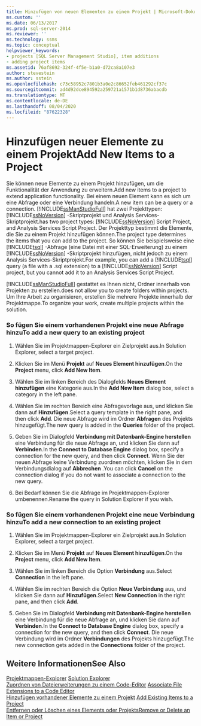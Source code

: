 ```yaml
---
title: Hinzufügen von neuen Elementen zu einem Projekt | Microsoft-Dokumentation
ms.custom: ''
ms.date: 06/13/2017
ms.prod: sql-server-2014
ms.reviewer: ''
ms.technology: ssms
ms.topic: conceptual
helpviewer_keywords:
- projects [SQL Server Management Studio], item additions
- adding project items
ms.assetid: 76af8692-324f-4f5e-b1a0-d72ca8a107e3
author: stevestein
ms.author: sstein
ms.openlocfilehash: c73c58952c7801b3a0e2c86652feb461292cf37c
ms.sourcegitcommit: ad4d92dce894592a259721a1571b1d8736abacdb
ms.translationtype: MT
ms.contentlocale: de-DE
ms.lasthandoff: 08/04/2020
ms.locfileid: "87622328"
---
```

# <a name="add-new-items-to-a-project"></a><span data-ttu-id="22448-102">Hinzufügen neuer Elemente zu einem Projekt</span><span class="sxs-lookup"><span data-stu-id="22448-102">Add New Items to a Project</span></span>
  <span data-ttu-id="22448-103">Sie können neue Elemente zu einem Projekt hinzufügen, um die Funktionalität der Anwendung zu erweitern.</span><span class="sxs-lookup"><span data-stu-id="22448-103">Add new items to a project to extend application functionality.</span></span> <span data-ttu-id="22448-104">Bei einem neuen Element kann es sich um eine Abfrage oder eine Verbindung handeln.</span><span class="sxs-lookup"><span data-stu-id="22448-104">A new item can be a query or a connection.</span></span> [!INCLUDE[ssManStudioFull](../../includes/ssmanstudiofull-md.md)] <span data-ttu-id="22448-105">hat zwei Projekttypen: [!INCLUDE[ssNoVersion](../../includes/ssnoversion-md.md)] -Skriptprojekt und Analysis Services-Skriptprojekt.</span><span class="sxs-lookup"><span data-stu-id="22448-105">has two project types: [!INCLUDE[ssNoVersion](../../includes/ssnoversion-md.md)] Script Project, and Analysis Services Script Project.</span></span> <span data-ttu-id="22448-106">Der Projekttyp bestimmt die Elemente, die Sie zu einem Projekt hinzufügen können.</span><span class="sxs-lookup"><span data-stu-id="22448-106">The project type determines the items that you can add to the project.</span></span> <span data-ttu-id="22448-107">So können Sie beispielsweise eine [!INCLUDE[tsql](../../includes/tsql-md.md)] -Abfrage (eine Datei mit einer SQL-Erweiterung) zu einem [!INCLUDE[ssNoVersion](../../includes/ssnoversion-md.md)] -Skriptprojekt hinzufügen, nicht jedoch zu einem Analysis Services-Skriptprojekt.</span><span class="sxs-lookup"><span data-stu-id="22448-107">For example, you can add a [!INCLUDE[tsql](../../includes/tsql-md.md)] query (a file with a .sql extension) to a [!INCLUDE[ssNoVersion](../../includes/ssnoversion-md.md)] Script project, but you cannot add it to an Analysis Services Script Project.</span></span>  
  
 [!INCLUDE[ssManStudioFull](../../includes/ssmanstudiofull-md.md)] <span data-ttu-id="22448-108">gestattet es Ihnen nicht, Ordner innerhalb von Projekten zu erstellen.</span><span class="sxs-lookup"><span data-stu-id="22448-108">does not allow you to create folders within projects.</span></span> <span data-ttu-id="22448-109">Um Ihre Arbeit zu organisieren, erstellen Sie mehrere Projekte innerhalb der Projektmappe.</span><span class="sxs-lookup"><span data-stu-id="22448-109">To organize your work, create multiple projects within the solution.</span></span>  
  
### <a name="to-add-a-new-query-to-an-existing-project"></a><span data-ttu-id="22448-110">So fügen Sie einem vorhandenen Projekt eine neue Abfrage hinzu</span><span class="sxs-lookup"><span data-stu-id="22448-110">To add a new query to an existing project</span></span>  
  
1.  <span data-ttu-id="22448-111">Wählen Sie im Projektmappen-Explorer ein Zielprojekt aus.</span><span class="sxs-lookup"><span data-stu-id="22448-111">In Solution Explorer, select a target project.</span></span>  
  
2.  <span data-ttu-id="22448-112">Klicken Sie im Menü **Projekt** auf **Neues Element hinzufügen**.</span><span class="sxs-lookup"><span data-stu-id="22448-112">On the **Project** menu, click **Add New Item**.</span></span>  
  
3.  <span data-ttu-id="22448-113">Wählen Sie im linken Bereich des Dialogfelds **Neues Element hinzufügen** eine Kategorie aus.</span><span class="sxs-lookup"><span data-stu-id="22448-113">In the **Add New Item** dialog box, select a category in the left pane.</span></span>  
  
4.  <span data-ttu-id="22448-114">Wählen Sie im rechten Bereich eine Abfragevorlage aus, und klicken Sie dann auf **Hinzufügen**.</span><span class="sxs-lookup"><span data-stu-id="22448-114">Select a query template in the right pane, and then click **Add**.</span></span> <span data-ttu-id="22448-115">Die neue Abfrage wird im Ordner **Abfragen** des Projekts hinzugefügt.</span><span class="sxs-lookup"><span data-stu-id="22448-115">The new query is added in the **Queries** folder of the project.</span></span>  
  
5.  <span data-ttu-id="22448-116">Geben Sie im Dialogfeld **Verbindung mit Datenbank-Engine herstellen** eine Verbindung für die neue Abfrage an, und klicken Sie dann auf **Verbinden**.</span><span class="sxs-lookup"><span data-stu-id="22448-116">In the **Connect to Database Engine** dialog box, specify a connection for the new query, and then click **Connect**.</span></span> <span data-ttu-id="22448-117">Wenn Sie der neuen Abfrage keine Verbindung zuordnen möchten, klicken Sie in dem Verbindungsdialog auf **Abbrechen** .</span><span class="sxs-lookup"><span data-stu-id="22448-117">You can click **Cancel** on the connection dialog if you do not want to associate a connection to the new query.</span></span>  
  
6.  <span data-ttu-id="22448-118">Bei Bedarf können Sie die Abfrage im Projektmappen-Explorer umbenennen.</span><span class="sxs-lookup"><span data-stu-id="22448-118">Rename the query in Solution Explorer if you wish.</span></span>  
  
### <a name="to-add-a-new-connection-to-an-existing-project"></a><span data-ttu-id="22448-119">So fügen Sie einem vorhandenen Projekt eine neue Verbindung hinzu</span><span class="sxs-lookup"><span data-stu-id="22448-119">To add a new connection to an existing project</span></span>  
  
1.  <span data-ttu-id="22448-120">Wählen Sie im Projektmappen-Explorer ein Zielprojekt aus.</span><span class="sxs-lookup"><span data-stu-id="22448-120">In Solution Explorer, select a target project.</span></span>  
  
2.  <span data-ttu-id="22448-121">Klicken Sie im Menü **Projekt** auf **Neues Element hinzufügen**.</span><span class="sxs-lookup"><span data-stu-id="22448-121">On the **Project** menu, click **Add New Item**.</span></span>  
  
3.  <span data-ttu-id="22448-122">Wählen Sie im linken Bereich die Option **Verbindung** aus.</span><span class="sxs-lookup"><span data-stu-id="22448-122">Select **Connection** in the left pane.</span></span>  
  
4.  <span data-ttu-id="22448-123">Wählen Sie im rechten Bereich die Option **Neue Verbindung** aus, und klicken Sie dann auf **Hinzufügen**.</span><span class="sxs-lookup"><span data-stu-id="22448-123">Select **New Connection** in the right pane, and then click **Add**.</span></span>  
  
5.  <span data-ttu-id="22448-124">Geben Sie im Dialogfeld **Verbindung mit Datenbank-Engine herstellen** eine Verbindung für die neue Abfrage an, und klicken Sie dann auf **Verbinden**.</span><span class="sxs-lookup"><span data-stu-id="22448-124">In the **Connect to Database Engine** dialog box, specify a connection for the new query, and then click **Connect**.</span></span> <span data-ttu-id="22448-125">Die neue Verbindung wird im Ordner **Verbindungen** des Projekts hinzugefügt.</span><span class="sxs-lookup"><span data-stu-id="22448-125">The new connection gets added in the **Connections** folder of the project.</span></span>  
  
## <a name="see-also"></a><span data-ttu-id="22448-126">Weitere Informationen</span><span class="sxs-lookup"><span data-stu-id="22448-126">See Also</span></span>  
 <span data-ttu-id="22448-127">[Projektmappen-Explorer](solution-explorer.md) </span><span class="sxs-lookup"><span data-stu-id="22448-127">[Solution Explorer](solution-explorer.md) </span></span>  
 <span data-ttu-id="22448-128">[Zuordnen von Dateierweiterungen zu einem Code-Editor](../../relational-databases/scripting/associate-file-extensions-to-a-code-editor.md) </span><span class="sxs-lookup"><span data-stu-id="22448-128">[Associate File Extensions to a Code Editor](../../relational-databases/scripting/associate-file-extensions-to-a-code-editor.md) </span></span>  
 <span data-ttu-id="22448-129">[Hinzufügen vorhandener Elemente zu einem Projekt](add-existing-items-to-a-project.md) </span><span class="sxs-lookup"><span data-stu-id="22448-129">[Add Existing Items to a Project](add-existing-items-to-a-project.md) </span></span>  
 [<span data-ttu-id="22448-130">Entfernen oder Löschen eines Elements oder Projekts</span><span class="sxs-lookup"><span data-stu-id="22448-130">Remove or Delete an Item or Project</span></span>](remove-or-delete-an-item-or-project.md)  
  
  
